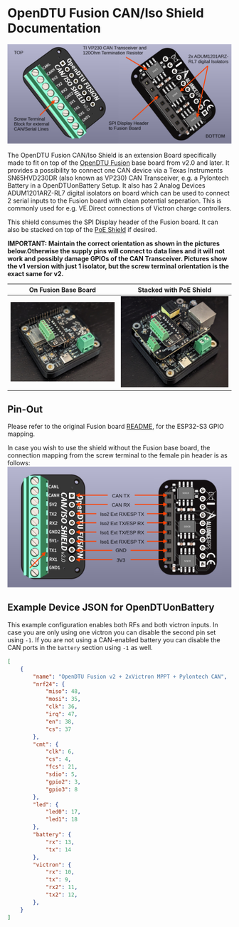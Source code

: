 # OpenDTU Fusion CAN/Iso Shield Documentation

![overview_CANIso](pics/overview_CANIso.png)

The OpenDTU Fusion CAN/Iso Shield is an extension Board specifically made to fit on top of the [OpenDTU Fusion](README.md) base board from v2.0 and later.
It provides a possibility to connect one CAN device via a Texas Instruments SN65HVD230DR (also known as VP230) CAN Transceiver, e.g. a Pylontech Battery in a 
OpenDTUonBattery Setup. It also has 2 Analog Devices ADUM1201ARZ-RL7 digital isolators on board which can be used to connect 2 serial inputs to the Fusion board with clean potential seperation. This is commonly used for e.g. VE.Direct connections of Victron charge controllers.

This shield consumes the SPI Display header of the Fusion board. It can also be stacked on top of the [PoE Shield](POE.md) if desired.

**IMPORTANT: Maintain the correct orientation as shown in the pictures below.Otherwise the supply pins will connect to data lines and it will not work and possibly damage GPIOs of the CAN Transceiver. Pictures show the v1 version with just 1 isolator, but the screw terminal orientation is the exact same for v2.**

On Fusion Base Board        | Stacked with PoE Shield
:-------------------------:|:-------------------------:
![orientation_base](pics/orientation_base.png)  |  ![orientation_PoE](pics/orientation_PoE.png)

## Pin-Out

Please refer to the original Fusion board [README](README.md#Pin-mapping-of-the-ESP32-S3-on-OpenDTU-Fusion-v2x), for the ESP32-S3 GPIO mapping.

In case you wish to use the shield without the Fusion base board, the connection mapping from the screw terminal to the female pin header is as follows:
![CanIso_header_map](pics/CANIso_header_map.png)

## Example Device JSON for OpenDTUonBattery

This example configuration enables both RFs and both victron inputs.
In case you are only using one victron you can disable the second pin set using `-1`.
If you are not using a CAN-enabled battery you can disable the CAN ports in the `battery` section using `-1` as well.

```json
[
    {
        "name": "OpenDTU Fusion v2 + 2xVictron MPPT + Pylontech CAN",
        "nrf24": {
            "miso": 48,
            "mosi": 35,
            "clk": 36,
            "irq": 47,
            "en": 38,
            "cs": 37
        },
        "cmt": {
            "clk": 6,
            "cs": 4,
            "fcs": 21,
            "sdio": 5,
            "gpio2": 3,
            "gpio3": 8
        },
        "led": {
            "led0": 17,
            "led1": 18
        },
        "battery": {
            "rx": 13,
            "tx": 14
        },
        "victron": {
            "rx": 10,
            "tx": 9,
            "rx2": 11,
            "tx2": 12,
        },
    }
]
```